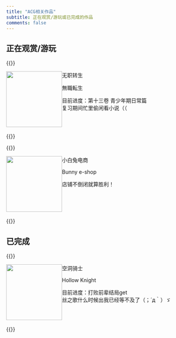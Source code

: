 ```yaml
---
title: "ACG相关作品"
subtitle: 正在观赏/游玩或已完成的作品
comments: false
---
```


## 正在观赏/游玩

{{<raw>}}
<div style="float:left"><img width="150rem" src="https://img.moegirl.org.cn/common/b/b5/%E6%97%A0%E8%81%8C%E8%BD%AC%E7%94%9F%E7%AC%AC%E4%B8%80%E5%8D%B7%E5%B0%81%E9%9D%A2.jpg" referrerpolicy="no-referrer"></div>
<div>
    <table class="DisTable" width="500px">
    <tbody>
    <tr>
        <div class="ACGname">
                <p class="ACGname_cn">无职转生</p>
                <p class="ACGname_jp">無職転生</p>
        </div>
        </te>
        <tr>
        <div>
        <p class="description">
        目前进度：第十三卷 青少年期日常篇<br>
        复习期间忙里偷闲看小说（（
        </p>
        </div>
        </tr>
    </tbody>
    </table>
</div>
<div style="clear:both"></div>
{{</raw>}}



{{<raw>}}
<div style="float:left"><img width="150rem" src="https://img.eekgame.com/user_files/1/bbs/94346025_1637476287.jpg" referrerpolicy="no-referrer"></div>
<div>
    <table class="DisTable" width="500px">
    <tbody>
        <div class="ACGname">
                <p class="ACGname_cn">小白兔电商</p>
                <p class="ACGname_jp">Bunny e-shop</p>
        </div>
        <div>
        <p class="description">
        店铺不倒闭就算胜利！
        </p>
        </div>
    </tbody>
    </table>
</div>
<div style="clear:both"></div>
{{</raw>}}

## 已完成

{{<raw>}}
<div style="float:left"><img width="150rem" src="https://img.moegirl.org.cn/common/7/75/Hollow_knight_cover.jpg" referrerpolicy="no-referrer"></div>
<div>
    <table class="DisTable" width="500px">
    <tbody>
        <div class="ACGname">
                <p class="ACGname_cn">空洞骑士</p>
                <p class="ACGname_jp">Hollow Knight</p>
        </div>
        <div>
        <p class="description">
        目前进度：打败前辈结局get<br>
        丝之歌什么时候出我已经等不及了（；´д｀）ゞ
        </p>
        </div>
    </tbody>
    </table>
</div>
<div style="clear:both"></div>
{{</raw>}}

